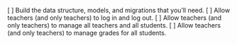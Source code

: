 [ ] Build the data structure, models, and migrations that you’ll need.
[ ] Allow teachers (and only teachers) to log in and log out.
[ ] Allow teachers (and only teachers) to manage all teachers and all students.
[ ] Allow teachers (and only teachers) to manage grades for all students.
